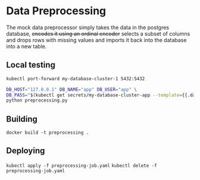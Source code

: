 # Data Preprocessing

The mock data preprocessor simply takes the data in the postgres database, ~~encodes it using an ordinal encoder~~ selects a subset of columns and drops rows with missing values and imports it back into the database into a new table.

## Local testing

```bash
kubectl port-forward my-database-cluster-1 5432:5432

DB_HOST="127.0.0.1" DB_NAME="app" DB_USER="app" \
DB_PASS="$(kubectl get secrets/my-database-cluster-app --template={{.data.password}} | base64 -D)" \
python preprocessing.py
```

## Building

`docker build -t preprocessing .`

## Deploying

`kubectl apply -f preprocessing-job.yaml`
`kubectl delete -f preprocessing-job.yaml`